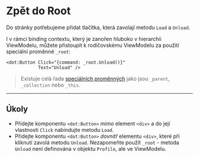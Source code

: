 ﻿---
Title: Zpět do Root
Moniker: back-to-root
CodeTask:
    Path: 40_back_to_root.dothtml.csx
    Default: ProfileDetail_20.dothtml
    Correct: ProfileDetail_30.dothtml
---

# Zpět do Root

Do stránky potřebujeme přidat tlačítka, která zavolají metodu `Load` a `Unload`.

I v rámci binding contextu, který je zanořen hluboko v hierarchii ViewModelu, můžete přistoupit k rodičovskému ViewModelu za použití speciální proměnné `_root`:

```dothtml
<dot:Button Click="{command: _root.Unload()}"
            Text="Unload" />
```

> Existuje celá řada [speciálních proměnných](https://www.dotvvm.com/docs/tutorials/basics-binding-context/latest) jako jsou `_parent`, `_collection` nebo `_this`.

---

## Úkoly

- Přidejte komponentu `<dot:Button>` _mimo_ element `<div>` a do její vlastnosti `Click` nabindujte metodu `Load`.
- Přidejte komponentu `<dot:Button>` _dovnitř_ elementu `<div>`, které při kliknutí zavolá metodu `Unload`. Nezapomeňte použít `_root` - metoda `Unload` není definována v objektu `Profile`, ale ve ViewModelu.

